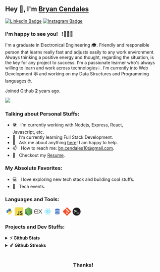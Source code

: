 ## Hey 👋, I'm [Bryan Cendales](https://github.com/MrBCendales/)

[![Linkedin Badge](https://img.shields.io/badge/-LinkedIn-0e76a8?style=flat-square&logo=Linkedin&logoColor=white)](https://www.linkedin.com/in/bryann-cendales/)
[![Instagram Badge](https://img.shields.io/badge/-Instagram-e4405f?style=flat-square&logo=Instagram&logoColor=white)](https://instagram.com/bryancendales/)

### I'm happy to see you! &nbsp; !🚀🚀🚀

I'm a graduate in Electronical Engineering 🎓. Friendly and responsible person that learns really fast and adjusts easily to any work environment. Always thinking a positive energy and thought, regarding the situation, is the key for any project to success. I'm a passionate learner who's always willing to learn and work across technologies💡. I'm currently into Web Development 🕸️ and working on my Data Structures and Programming languages 🤓.

Joined Github **2** years ago.


[![](https://gitwar.herokuapp.com/badge?username=iampavangandhi&label=Gitwar%20Profile%20Score&style=for-the-badge&color=0088cc)](https://gitwar.herokuapp.com/)

### Talking about Personal Stuffs:

- 🛠 &nbsp; I’m currently working with Nodejs, Express, React, <br /> Javascript, etc.
- 🚀 &nbsp; I’m currently learning Full Stack Development.
- 💬 &nbsp; Ask me about anything [here](https://github.com/MrBCendales/MrBCendales/issues/2)! I am happy to help.
- 📫 &nbsp; How to reach me: bn.cendales10@gmail.com.
- 📝 &nbsp; Checkout my [Resume](https://github.com/MrBCendales/MrBCendales/blob/master/resume.pdf).

### My Absolute Favorites:

- 💻 &nbsp; I love exploring new tech stack and building cool stuffs.
- 🍕 &nbsp; Tech events.

### Languages and Tools:

<code><img height="27" src="https://raw.githubusercontent.com/github/explore/80688e429a7d4ef2fca1e82350fe8e3517d3494d/topics/python/python.png" alt="python"></code>
<code><img height="27" src="https://raw.githubusercontent.com/github/explore/80688e429a7d4ef2fca1e82350fe8e3517d3494d/topics/javascript/javascript.png" alt="javascript"></code>
<code><img height="27" src="https://raw.githubusercontent.com/github/explore/80688e429a7d4ef2fca1e82350fe8e3517d3494d/topics/nodejs/nodejs.png" alt="nodejs"></code>
<code><img height="27" src="https://raw.githubusercontent.com/devicons/devicon/master/icons/express/express-original.svg" alt="expressjs"></code>
<code><img height="27" src="https://raw.githubusercontent.com/github/explore/80688e429a7d4ef2fca1e82350fe8e3517d3494d/topics/react/react.png" alt="react"></code>
<code><img height="27" src="https://raw.githubusercontent.com/github/explore/80688e429a7d4ef2fca1e82350fe8e3517d3494d/topics/sql/sql.png" alt="sql"></code>
<code><img height="27" src="https://raw.githubusercontent.com/devicons/devicon/master/icons/git/git-original.svg" alt="git"></code>
<code><img height="27" src="https://raw.githubusercontent.com/github/explore/80688e429a7d4ef2fca1e82350fe8e3517d3494d/topics/terminal/terminal.png" alt="terminal"></code>

<!--
<code><img height="25" src="https://raw.githubusercontent.com/github/explore/80688e429a7d4ef2fca1e82350fe8e3517d3494d/topics/sass/sass.png" alt="sass"></code>
-->

### Projects and Dev Stuffs:

<details>	
  <summary><b>⚡ Github Stats</b></summary>

  <br />
  <img height="180em" src="https://github-readme-stats.vercel.app/api?username=MrBCendales&show_icons=true&hide_border=true&&count_private=true&include_all_commits=true" />
  <img height="180em" src="https://github-readme-stats.vercel.app/api/top-langs/?username=MrBCendales&show_icons=true&hide_border=true&layout=compact&langs_count=8"/>
</details>

<details>	
  <summary><b>☄️ Github Streaks</b></summary>

  <br />
  <img height="180em" src="https://github-readme-streak-stats.herokuapp.com/?user=MrBCendales&hide_border=true" />
</details>

#

<div align="center">

### Thanks!

</div>
